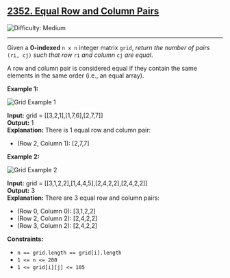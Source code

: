 ## [2352\. Equal Row and Column Pairs](https://leetcode.com/problems/equal-row-and-column-pairs)

![Difficulty: Medium](https://img.shields.io/badge/Difficulty-Medium-orange)

---

Given a **0-indexed** `n x n` integer matrix `grid`, _return the number of pairs_ `(ri, cj)` _such that row_ `ri` _and column_ `cj` _are equal_.

A row and column pair is considered equal if they contain the same elements in the same order (i.e., an equal array).

**Example 1:**

![Grid Example 1](https://assets.leetcode.com/uploads/2022/06/01/ex1.jpg)

**Input:** grid = \[\[3,2,1\],\[1,7,6\],\[2,7,7\]\]\
**Output:** 1\
**Explanation:** There is 1 equal row and column pair:

- (Row 2, Column 1): \[2,7,7\]

**Example 2:**

![Grid Example 2](https://assets.leetcode.com/uploads/2022/06/01/ex2.jpg)

**Input:** grid = \[\[3,1,2,2\],\[1,4,4,5\],\[2,4,2,2\],\[2,4,2,2\]\]\
**Output:** 3\
**Explanation:** There are 3 equal row and column pairs:

- (Row 0, Column 0): \[3,1,2,2\]
- (Row 2, Column 2): \[2,4,2,2\]
- (Row 3, Column 2): \[2,4,2,2\]

**Constraints:**

- `n == grid.length == grid[i].length`
- `1 <= n <= 200`
- `1 <= grid[i][j] <= 105`
